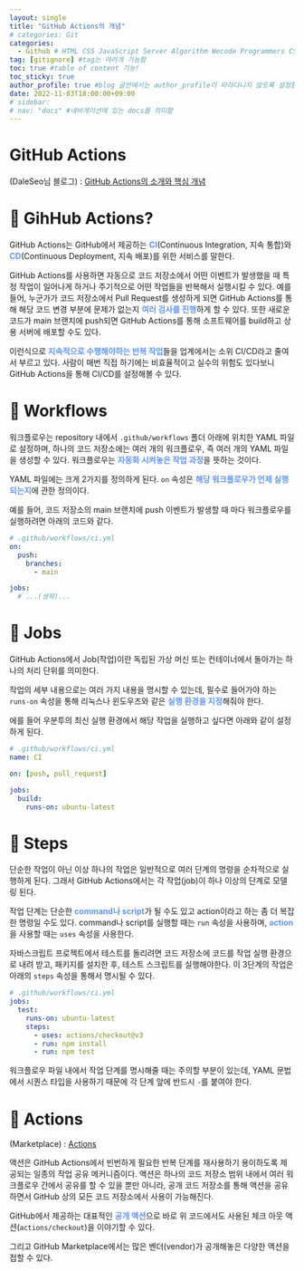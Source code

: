 ```yaml
---
layout: single
title: "GitHub Actions의 개념"
# categories: Git
categories:
  - Github # HTML CSS JavaScript Server Algorithm Wecode Programmers CS Github Blog
tag: [gitignore] #tag는 여러개 가능함
toc: true #table of content 기능!
toc_sticky: true
author_profile: true #blog 글안에서는 author_profile이 따라다니지 않도록 설정함
date: 2022-11-03T18:00:00+09:00
# sidebar:
# nav: "docs" #네비게이션에 있는 docs를 의미함
---
```

<style>
.crimson {
  color: crimson;
  font-weight: bold;
}

.cf {
  color: CornflowerBlue;
  font-weight: bold;
}

.teal {
  color: teal;
  font-weight: bold;
}

.forestgreen {
  color: foresgreen;
  font-weight: bold;
}
</style>

# GitHub Actions
(DaleSeo님 블로그) : [GitHub Actions의 소개와 핵심 개념](https://www.daleseo.com/github-actions-basics/)

# 🔴 GihHub Actions?
GitHub Actions는 GitHub에서 제공하는 <span class="cf">CI</span>(Continuous Integration, 지속 통합)와 <span class="cf">CD</span>(Continuous Deployment, 지속 배포)를 위한 서비스를 말한다.

GitHub Actions를 사용하면 자동으로 코드 저장소에서 어떤 이벤트가 발생했을 때 특정 작업이 일어나게 하거나 주기적으로 어떤 작업들을 반복해서 실행시킬 수 있다. 예를 들어, 누군가가 코드 저장소에서 Pull Request를 생성하게 되면 GitHub Actions를 통해 해당 코드 변경 부분에 문제가 없는지 <span class="cf">여러 검사를 진행</span>하게 할 수 있다. 또한 새로운 코드가 main 브랜치에 push되면 GitHub Actions를 통해 소프트웨어를 build하고 상용 서버에 배포할 수도 있다.

이런식으로 <span class="cf">지속적으로 수행해야하는 반복 작업</span>들을 업계에서는 소위 CI/CD라고 줄여서 부르고 있다. 사람이 매번 직접 하기에는 비효율적이고 실수의 위험도 있다보니 GitHub Actions을 통해 CI/CD를 설정해볼 수 있다.

# 🔴 Workflows
워크플로우는 repository 내에서 `.github/workflows` 폴더 아래에 위치한 YAML 파일로 설정하며, 하나의 코드 저장소에는 여러 개의 워크플로우, 즉 여러 개의 YAML 파일을 생성할 수 있다. 워크플로우는 <span class="cf">자동화 시켜놓은 작업 과정</span>을 뜻하는 것이다.

YAML 파일에는 크게 2가지를 정의하게 된다. `on` 속성은 <span class="cf">해당 워크플로우가 언제 실행되는지</span>에 관한 정의이다.

예를 들어, 코드 저장소의 main 브랜치에 push 이벤트가 발생할 때 마다 워크플로우를 실행하려면 아래의 코드와 같다.

```yml
# .github/workflows/ci.yml
on:
  push:
    branches:
      - main

jobs:
  # ...(생략)...
```

# 🔴 Jobs
GitHub Actions에서 Job(작업)이란 독립된 가상 머신 또는 컨테이너에서 돌아가는 하나의 처리 단위를 의미한다.

작업의 세부 내용으로는 여러 가지 내용을 명시할 수 있는데, 필수로 들어가야 하는 `runs-on` 속성을 통해 리눅스나 윈도우즈와 같은 <span class="cf">실행 환경을 지정</span>해줘야 한다.

에를 들어 우분투의 최신 실행 환경에서 해당 작업을 실행하고 싶다면 아래와 같이 설정하게 된다.

```yml
# .github/workflows/ci.yml
name: CI

on: [push, pull_request]

jobs:
  build:
    runs-on: ubuntu-latest
```

# 🔴 Steps
단순한 작업이 아닌 이상 하나의 작업은 일반적으로 여러 단계의 명령을 순차적으로 실행하게 된다. 그래서 GitHub Actions에서는 각 작업(job)이 하나 이상의 단계로 모델링 된다.

작업 단계는 단순한 <span class="cf">command나 script</span>가 될 수도 있고 action이라고 하는 좀 더 복잡한 명령일 수도 있다. command나 script를 실행할 때는 `run` 속성을 사용하며, <span class="cf">action</span>을 사용할 때는 `uses` 속성을 사용한다.

자바스크립트 프로젝트에서 테스트를 돌리려면 코드 저장소에 코드를 작업 실행 환경으로 내려 받고, 패키지를 설치한 후, 테스트 스크립트를 실행해야한다. 이 3단계의 작업은 아래의 `steps` 속성을 통해서 명시될 수 있다.

```yml
# .github/workflows/ci.yml
jobs:
  test:
    runs-on: ubuntu-latest
    steps:
      - uses: actions/checkout@v3
      - run: npm install
      - run: npm test
```

워크플로우 파일 내에서 작업 단계를 명시해줄 때는 주의할 부분이 있는데, YAML 문법에서 시퀀스 타입을 사용하기 때문에 각 단계 앞에 반드시 `-`를 붙여야 한다.

# 🔴 Actions
(Marketplace) : [Actions](https://github.com/marketplace?type=actions)

액션은 GitHub Actions에서 빈번하게 필요한 반복 단계를 재사용하기 용이하도록 제공되는 일종의 작업 공유 메커니즘이다. 액션은 하나의 코드 저장소 범위 내에서 여러 워크플로우 간에서 공유를 할 수 있을 뿐만 아니라, 공개 코드 저장소를 통해 액션을 공유하면서 GitHub 상의 모든 코드 저장소에서 사용이 가능해진다.

GitHub에서 제공하는 대표적인 <span class="cf">공개 액션</span>으로 바로 위 코드에서도 사용된 체크 아웃 액션(`actions/checkout`)을 이야기할 수 있다.

그리고 GitHub Marketplace에서는 많은 벤더(vendor)가 공개해놓은 다양한 액션을 접할 수 있다.

<!-- ① ② ③ ④ ⑤ ⑥ ⑦ ⑧ ⑨-->

<!-- ### 2. Link 넣기

```

유형 1: (설명어를 입력) : [gunhee's coding blog](https://gunhee-jeong.github.io/)
유형 2: (URL 자동연결) : <https://gunhee-jeong.github.io/>
유형 3: (동일 파일 내 '문단으로 이동') : [1. Header로 이동](###-1-header)

```

```bash
.next/static
        ├── AbmKMg9BFeVUuJ7lsQ1w8
        ├── chunks                 // 여러 페이지에서 공통으로 사용되는 번들 파일
        │       └──  pages         // 각 페이지의 번들 파일
        ├── runtime                // 웹팩과 next의 런타임과 관련된 번들 파일
        ├── css                    // 애플리케이션의 모든 페이지에 대한 글로벌 CSS 파일
        └── media                  // 정적으로 가져온 이미지 next/image가 여기에 해시 및 복사
```

<details>
<summary class="black">코드</summary>
<div markdown="1">

```jsx
// helloWorld!
const hello = 'hi';
```
</div>
</details>

1. 특수문자를 제거
2. 스페이스는 -로 바꾸고
3. 대문자는 소문자로!
   그래서 ### 1. Header -> #1-header

## Link: [google][https://www.google.com/]

### 3. 수평선

```

---

```

---

### 4. 라인 바꾸기

```

스페이스바를 2번 눌러주면 다음칸으로
이동할 수 있어요!

```

---

스페이스바를 2번 눌러주면
다음칸으로 이동할 수 있어요!

### 5. list 만들기

```

1. 1번
2. 2번
3. 3번

- 순서없는 list
  - 순서없는 list
    - 순서없는 list

```

1. 1번
2. 2번
3. 3번

- 순서없는 list
  - 순서없는 list
    - 순서없는 list

---

### 6. font 관련

```

**진하게** -> 볼드
_기울여서_ -> 이탤릭체
~~취소선~~ -> 취소선

<ul>밑줄넣기</ul> -> 밑줄
<span style="color:red">빨간 글씨</span> -> 글자색
이것이 `인라인` 입니다 -> 인라인 코드
```

**진하게** -> 볼드
_기울여서_ -> 이탤릭체
~~취소선~~ -> 취소선
<u>밑줄넣기</u> -> 밑줄
<span style="color:red">빨간 글씨</span>
이것이 `인라인` 입니다 -> 인라인 코드

---

### 7. 인용구문

```
> coding
>
> > JavaScript
> >
> > > 내가 프짱!
```

> coding
>
> > JavaScript
> >
> > > 내가 프짱!

---

### 8. 이미지 삽입

```
유형1: ('사이즈를 조절' -> HTML 태그 사용) : <img src="https://gunhee-jeong.github.io/assets/images/blogLogo.png" width="300" height="200">
유형2: (이미지 삽입 후 -> 링크 걸기)
[![이미지](https://gunhee-jeong.github.io/assets/images/blogLogo/blogLogo.png)](https://gunhee-jeong.github.io/)
```

유형1: ('사이즈를 조절' -> HTML 태그 사용) : <img src="https://gunhee-jeong.github.io/assets/images/blogLogo.png" width="300" height="200">
유형2: (이미지 삽입 후 -> 링크 걸기)
[![이미지](https://gunhee-jeong.github.io/assets/images/blogLogo.png)](https://gunhee-jeong.github.io/)

### 9. 표 만들기

```
||국어|영어|
| :--- | ---: | :--: |
|건희 | 100점 | 100점
|철수 | 100점 | 100점
```

|      |  국어 | 영어  |
| :--- | ----: | :---: |
| 건희 | 100점 | 100점 |
| 철수 | 100점 | 100점 |

> - header를 넣고 싶은 경우 ---을 사용하고 :을 이용하여 정렬에 사용함!

### 10. 토글 만들기

```
<details>
<summary>여기를 누르세요</summary>
<div markdown="1">
숨겨진 내용
</div>
</details>
```

<details>
<summary>여기를 누르세요</summary>
<div markdown="1">
숨겨진 내용
</div>
</details> -->
